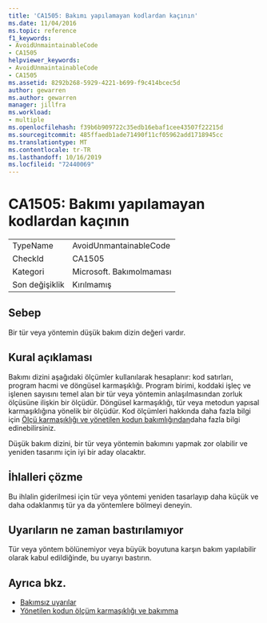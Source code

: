 ```yaml
---
title: 'CA1505: Bakımı yapılamayan kodlardan kaçının'
ms.date: 11/04/2016
ms.topic: reference
f1_keywords:
- AvoidUnmaintainableCode
- CA1505
helpviewer_keywords:
- AvoidUnmaintainableCode
- CA1505
ms.assetid: 8292b268-5929-4221-b699-f9c414bcec5d
author: gewarren
ms.author: gewarren
manager: jillfra
ms.workload:
- multiple
ms.openlocfilehash: f39b6b909722c35edb16ebaf1cee43507f22215d
ms.sourcegitcommit: 485ffaedb1ade71490f11cf05962add1718945cc
ms.translationtype: MT
ms.contentlocale: tr-TR
ms.lasthandoff: 10/16/2019
ms.locfileid: "72440069"
---
```

# <a name="ca1505-avoid-unmaintainable-code"></a>CA1505: Bakımı yapılamayan kodlardan kaçının

|||
|-|-|
|TypeName|AvoidUnmantainableCode|
|CheckId|CA1505|
|Kategori|Microsoft. Bakımolmaması|
|Son değişiklik|Kırılmamış|

## <a name="cause"></a>Sebep

Bir tür veya yöntemin düşük bakım dizin değeri vardır.

## <a name="rule-description"></a>Kural açıklaması

Bakımı dizini aşağıdaki ölçümler kullanılarak hesaplanır: kod satırları, program hacmi ve döngüsel karmaşıklığı. Program birimi, koddaki işleç ve işlenen sayısını temel alan bir tür veya yöntemin anlaşılmasından zorluk ölçüsüne ilişkin bir ölçüdür. Döngüsel karmaşıklığı, tür veya metodun yapısal karmaşıklığına yönelik bir ölçüdür. Kod ölçümleri hakkında daha fazla bilgi için [Ölçü karmaşıklığı ve yönetilen kodun bakımlığından](../code-quality/code-metrics-values.md)daha fazla bilgi edinebilirsiniz.

Düşük bakım dizini, bir tür veya yöntemin bakımını yapmak zor olabilir ve yeniden tasarımı için iyi bir aday olacaktır.

## <a name="how-to-fix-violations"></a>İhlalleri çözme

Bu ihlalin giderilmesi için tür veya yöntemi yeniden tasarlayıp daha küçük ve daha odaklanmış tür ya da yöntemlere bölmeyi deneyin.

## <a name="when-to-suppress-warnings"></a>Uyarıların ne zaman bastırılamıyor

Tür veya yöntem bölünemiyor veya büyük boyutuna karşın bakım yapılabilir olarak kabul edildiğinde, bu uyarıyı bastırın.

## <a name="see-also"></a>Ayrıca bkz.

- [Bakımsız uyarılar](../code-quality/maintainability-warnings.md)
- [Yönetilen kodun ölçüm karmaşıklığı ve bakımma](../code-quality/code-metrics-values.md)
